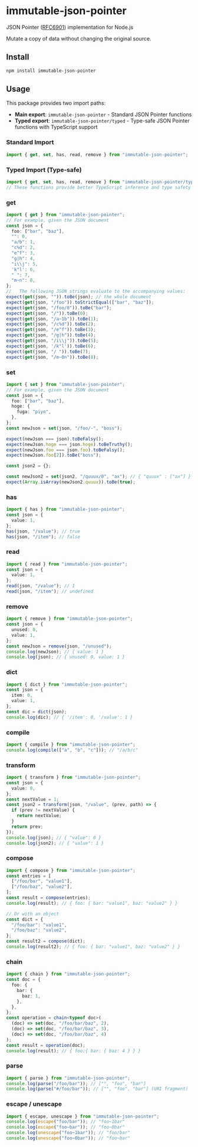 # immutable-json-pointer

JSON Pointer ([RFC6901](https://www.rfc-editor.org/rfc/rfc6901)) implementation for Node.js

Mutate a copy of data without changing the original source.

## Install

```bash
npm install immutable-json-pointer

```

## Usage

This package provides two import paths:

- **Main export**: `immutable-json-pointer` - Standard JSON Pointer functions
- **Typed export**: `immutable-json-pointer/typed` - Type-safe JSON Pointer functions with TypeScript support

### Standard Import

```typescript
import { get, set, has, read, remove } from "immutable-json-pointer";
```

### Typed Import (Type-safe)

```typescript
import { get, set, has, read, remove } from "immutable-json-pointer/typed";
// These functions provide better TypeScript inference and type safety
```

### get

```typescript
import { get } from "immutable-json-pointer";
// For example, given the JSON document
const json = {
  foo: ["bar", "baz"],
  "": 0,
  "a/b": 1,
  "c%d": 2,
  "e^f": 3,
  "g|h": 4,
  "i\\j": 5,
  'k"l': 6,
  " ": 7,
  "m~n": 8,
};
//   The following JSON strings evaluate to the accompanying values:
expect(get(json, "")).toBe(json); // the whole document
expect(get(json, "/foo")).toStrictEqual(["bar", "baz"]);
expect(get(json, "/foo/0")).toBe("bar");
expect(get(json, "/")).toBe(0);
expect(get(json, "/a~1b")).toBe(1);
expect(get(json, "/c%d")).toBe(2);
expect(get(json, "/e^f")).toBe(3);
expect(get(json, "/g|h")).toBe(4);
expect(get(json, "/i\\j")).toBe(5);
expect(get(json, '/k"l')).toBe(6);
expect(get(json, "/ ")).toBe(7);
expect(get(json, "/m~0n")).toBe(8);
```

### set

```typescript
import { set } from "immutable-json-pointer";
// For example, given the JSON document
const json = {
  foo: ["bar", "baz"],
  hoge: {
    fuga: "piyo",
  },
};
const newJson = set(json, "/foo/-", "boss");

expect(newJson === json).toBeFalsy();
expect(newJson.hoge === json.hoge).toBeTruthy();
expect(newJson.foo === json.foo).toBeFalsy();
expect(newJson.foo[2]).toBe("boss");

const json2 = {};

const newJson2 = set(json2, "/quuux/0", "ax"); // { "quuux" : ["ax"] }
expect(Array.isArray(newJson2.quuux)).toBe(true);
```

### has

```typescript
import { has } from "immutable-json-pointer";
const json = {
  value: 1,
};
has(json, "/value"); // true
has(json, "/item"); // false
```

### read

```typescript
import { read } from "immutable-json-pointer";
const json = {
  value: 1,
};
read(json, "/value"); // 1
read(json, "/item"); // undefined
```

### remove

```typescript
import { remove } from "immutable-json-pointer";
const json = {
  unused: 0,
  value: 1,
};
const newJson = remove(json, "/unused");
console.log(newJson); // { value: 1 }
console.log(json); // { unused: 0, value: 1 }
```

### dict

```typescript
import { dict } from "immutable-json-pointer";
const json = {
  item: 0,
  value: 1,
};
const dic = dict(json);
console.log(dic); // { '/item': 0, '/value': 1 }
```

### compile

```typescript
import { compile } from "immutable-json-pointer";
console.log(compile(["a", "b", "c"])); // "/a/b/c"
```

### transform

```typescript
import { transform } from "immutable-json-pointer";
const json = {
  value: 0,
};
const nextValue = 1;
const json2 = transform(json, "/value", (prev, path) => {
  if (prev != nextValue) {
    return nextValue;
  }
  return prev;
});
console.log(json); // { "value": 0 }
console.log(json2); // { "value": 1 }
```

### compose

```typescript
import { compose } from "immutable-json-pointer";
const entries = [
  ["/foo/bar", "value1"],
  ["/foo/baz", "value2"],
];
const result = compose(entries);
console.log(result); // { foo: { bar: "value1", baz: "value2" } }

// Or with an object
const dict = {
  "/foo/bar": "value1",
  "/foo/baz": "value2",
};
const result2 = compose(dict);
console.log(result2); // { foo: { bar: "value1", baz: "value2" } }
```

### chain

```typescript
import { chain } from "immutable-json-pointer";
const doc = {
  foo: {
    bar: {
      baz: 1,
    },
  },
};
const operation = chain<typeof doc>(
  (doc) => set(doc, "/foo/bar/baz", 2),
  (doc) => set(doc, "/foo/bar/baz", 3),
  (doc) => set(doc, "/foo/bar/baz", 4)
);
const result = operation(doc);
console.log(result); // { foo:{ bar: { baz: 4 } } }
```

### parse

```typescript
import { parse } from "immutable-json-pointer";
console.log(parse("/foo/bar")); // ["", "foo", "bar"]
console.log(parse("#/foo/bar")); // ["", "foo", "bar"] (URI fragment)
```

### escape / unescape

```typescript
import { escape, unescape } from "immutable-json-pointer";
console.log(escape("foo/bar")); // "foo~1bar"
console.log(escape("foo~bar")); // "foo~0bar"
console.log(unescape("foo~1bar")); // "foo/bar"
console.log(unescape("foo~0bar")); // "foo~bar"
```

